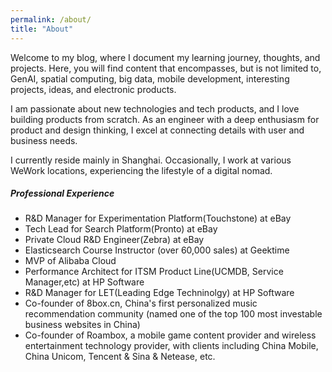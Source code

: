 ```yaml
---
permalink: /about/
title: "About"
---
```


Welcome to my blog, where I document my learning journey, thoughts, and projects. Here, you will find content that encompasses, but is not limited to, GenAI, spatial computing, big data, mobile development, interesting projects, ideas, and electronic products.

I am passionate about new technologies and tech products, and I love building products from scratch. As an engineer with a deep enthusiasm for product and design thinking, I excel at connecting details with user and business needs.

I currently reside mainly in Shanghai. Occasionally, I work at various WeWork locations, experiencing the lifestyle of a digital nomad.

##### Professional Experience
- R&D Manager for Experimentation Platform(Touchstone) at eBay
- Tech Lead for Search Platform(Pronto) at eBay
- Private Cloud R&D Engineer(Zebra) at eBay
- Elasticsearch Course Instructor (over 60,000 sales) at Geektime
- MVP of Alibaba Cloud
- Performance Architect for ITSM Product Line(UCMDB, Service Manager,etc) at HP Software
- R&D Manager for LET(Leading Edge Techninolgy) at HP Software
- Co-founder of 8box.cn, China's first personalized music recommendation community (named one of the top 100 most investable business websites in China)
- Co-founder of Roambox, a mobile game content provider and wireless entertainment technology provider, with clients including China Mobile, China Unicom, Tencent & Sina & Netease, etc.
